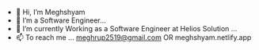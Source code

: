 - 👋 Hi, I’m Meghshyam
- 👀 I’m a Software Engineer...
- 🌱 I’m currently Working as a Software Engineer at Helios Solution ...
- 📫 To reach me ... meghrup2519@gmail.com OR meghshyam.netlify.app

<!---
Meghrup07/Meghrup07 is a ✨ special ✨ repository because its `README.md` (this file) appears on your GitHub profile.
You can click the Preview link to take a look at your changes.
--->
